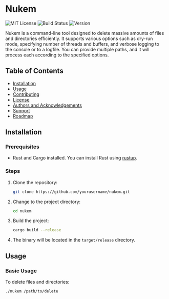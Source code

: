 # Nukem

![MIT License](https://img.shields.io/badge/license-MIT-blue.svg)
![Build Status](https://img.shields.io/github/actions/workflow/status/username/repo/CI.yml?branch=main)
![Version](https://img.shields.io/badge/version-0.26.0--alpha-blue)

Nukem is a command-line tool designed to delete massive amounts of files and directories efficiently. It supports various options such as dry-run mode, specifying number of threads and buffers, and verbose logging to the console or to a logfile. You can provide multiple paths, and it will process each according to the specified options.

## Table of Contents
- [Installation](#installation)
- [Usage](#usage)
- [Contributing](#contributing)
- [License](#license)
- [Authors and Acknowledgements](#authors-and-acknowledgements)
- [Support](#support)
- [Roadmap](#roadmap)

## Installation

### Prerequisites
- Rust and Cargo installed. You can install Rust using [rustup](https://rustup.rs/).

### Steps
1. Clone the repository:
    ```sh
    git clone https://github.com/yourusername/nukem.git
    ```
2. Change to the project directory:
    ```sh
    cd nukem
    ```
3. Build the project:
    ```sh
    cargo build --release
    ```
4. The binary will be located in the `target/release` directory.

## Usage

### Basic Usage
To delete files and directories:
```sh
./nukem /path/to/delete
